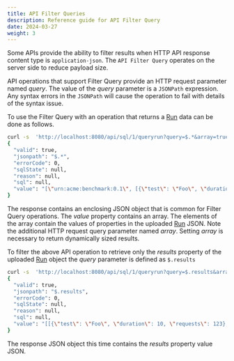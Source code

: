```yaml
---
title: API Filter Queries
description: Reference guide for API Filter Query
date: 2024-03-27
weight: 3
---
```


Some APIs provide the ability to filter results when HTTP API response content type is `application-json`. The `API Filter Query` operates on the server side to reduce payload size.

API operations that support Filter Query provide an HTTP request parameter named *query*. The value of the *query* parameter is a `JSONPath` expression. Any syntax errors in the `JSONPath` will cause the operation to fail with details of the  syntax issue.

To use the Filter Query with an operation that returns a [Run](/docs/concepts/core-concepts/#run) data can be done as follows.

```bash
curl -s  'http://localhost:8080/api/sql/1/queryrun?query=$.*&array=true'  -H 'content-type: application/json' -H 'X-Horreum-API-Key: '$API_KEY
{
  "valid": true,
  "jsonpath": "$.*",
  "errorCode": 0,
  "sqlState": null,
  "reason": null,
  "sql": null,
  "value": "[\"urn:acme:benchmark:0.1\", [{\"test\": \"Foo\", \"duration\": 10, \"requests\": 123}, {\"test\": \"Bar\", \"duration\": 20, \"requests\": 456}], \"defec8eddeadbeafcafebabeb16b00b5\", \"This gets lost by the transformer\"]}"
}
```

The response contains an enclosing JSON object that is common for Filter Query operations. The *value* property contains an array. The elements of the array contain the values of properties in the uploaded [Run](/docs/concepts/core-concepts/#run) JSON. Note the additional HTTP request query parameter named *array*. Setting *array* is necessary to return dynamically sized results.

To filter the above API operation to retrieve only the *results* property of the uploaded [Run](/docs/concepts/core-concepts/#run) object the *query* parameter is defined as `$.results`

```bash
curl -s  'http://localhost:8080/api/sql/1/queryrun?query=$.results&array=true'  -H 'content-type: application/json' -H 'X-Horreum-API-Key: '$API_KEY
{
  "valid": true,
  "jsonpath": "$.results",
  "errorCode": 0,
  "sqlState": null,
  "reason": null,
  "sql": null,
  "value": "[[{\"test\": \"Foo\", \"duration\": 10, \"requests\": 123}, {\"test\": \"Bar\", \"duration\": 20, \"requests\": 456}]]"
}

```

The response JSON object this time contains the *results* property value JSON.
